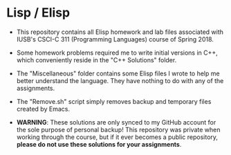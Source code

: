 # Lisp / Elisp

- This repository contains all Elisp homework and lab files associated with IUSB's CSCI-C 311 (Programming Languages) course of Spring 2018.  

- Some homework problems required me to write initial versions in C++, which conveniently reside in the "C++ Solutions" folder.

- The "Miscellaneous" folder contains some Elisp files I wrote to help me better understand the language.  They have nothing to do with any of the assignments.

- The "Remove.sh" script simply removes backup and temporary files created by Emacs.

- **WARNING**: These solutions are only synced to my GitHub account for the sole purpose of personal backup!  This repository was private when working through the course, but if it ever becomes a public repository, **please do not use these solutions for your assignments**.
